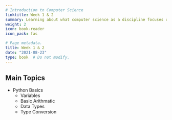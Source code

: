```yaml
---
# Introduction to Computer Science
linktitle: Week 1 & 2
summary: Learning about what computer science as a discipline focuses on, and how it intersects with merely all aspects on our everyday lives. 
weight: 2
icon: book-reader
icon_pack: fas

# Page metadata.
title: Week 1 & 2
date: "2021-08-23"
type: book  # Do not modify.
---
```


## Main Topics
* Python Basics
  * Variables
  * Basic Arithmatic
  * Data Types
  * Type Conversion

